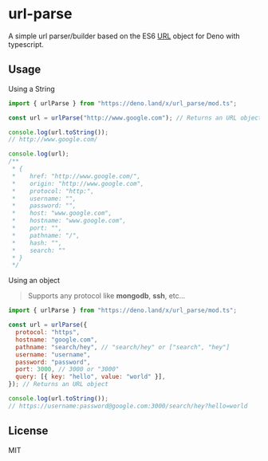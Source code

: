 # url-parse

A simple url parser/builder based on the ES6 [URL](https://developer.mozilla.org/en-US/docs/Web/API/URL) object for Deno with typescript.

## Usage

Using a String

```javascript
import { urlParse } from "https://deno.land/x/url_parse/mod.ts";

const url = urlParse("http://www.google.com"); // Returns an URL object

console.log(url.toString());
// http://www.google.com/

console.log(url);
/**
 * {
 *    href: "http://www.google.com/",
 *    origin: "http://www.google.com",
 *    protocol: "http:",
 *    username: "",
 *    password: "",
 *    host: "www.google.com",
 *    hostname: "www.google.com",
 *    port: "",
 *    pathname: "/",
 *    hash: "",
 *    search: ""
 * }
 */
```

Using an object

> Supports any protocol like **mongodb**, **ssh**, etc...

```javascript
import { urlParse } from "https://deno.land/x/url_parse/mod.ts";

const url = urlParse({
  protocol: "https",
  hostname: "google.com",
  pathname: "search/hey", // "search/hey" or ["search", "hey"]
  username: "username",
  password: "password",
  port: 3000, // 3000 or "3000"
  query: [{ key: "hello", value: "world" }],
}); // Returns an URL object

console.log(url.toString());
// https://username:password@google.com:3000/search/hey?hello=world
```

## License

MIT
